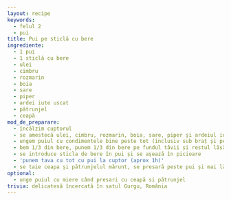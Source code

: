 ```yaml
---
layout: recipe
keywords:
  - felul 2
  - pui
title: Pui pe sticlă cu bere
ingrediente:
  - 1 pui
  - 1 sticlă cu bere
  - ulei
  - cimbru
  - rozmarin
  - boia
  - sare
  - piper
  - ardei iute uscat
  - pătrunjel
  - ceapă
mod_de_preparare:
  - încălzim cuptorul
  - se amestecă ulei, cimbru, rozmarin, boia, sare, piper și ardeiul iute
  - ungem puiul cu condimentele bine peste tot (inclusiv sub braț și pe interior)
  - bem 1/3 din bere, punem 1/3 din bere pe fundul tăvii și restul lăsăm în sticlă
  - se introduce sticla de bere în pui și se așează în picioare
  - 'punem tava cu tot cu pui la cuptor (aprox 1h)'
  - se taie ceapa și pătrunjelul mărunt, se presară peste pui și mai lăsăm 10 minute la cuptor
optional:
  - unge puiul cu miere când presari cu ceapă si pătrunjel
trivia: delicatesă încercată în satul Gurgu, România
---
```

